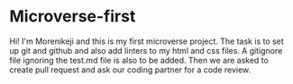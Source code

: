 # Microverse-first

Hi! I'm Morenikeji and this is my first microverse project. The task is to set up git and github and also add linters to my html and css files. A gitignore file ignoring the test.md file is also to be added. Then we are asked to create pull request and ask our coding partner for a code review.
